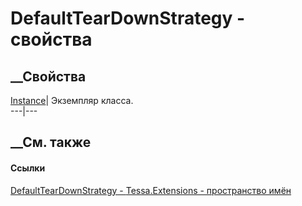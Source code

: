 # DefaultTearDownStrategy - свойства
##  __Свойства
[Instance](P_Tessa_Extensions_DefaultTearDownStrategy_Instance.htm)| Экземпляр
класса.  
---|---  
##  __См. также
#### Ссылки
[DefaultTearDownStrategy - ](T_Tessa_Extensions_DefaultTearDownStrategy.htm)
[Tessa.Extensions - пространство имён](N_Tessa_Extensions.htm)
